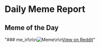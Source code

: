# Daily Meme Report

## Meme of the Day
"### me_irl\n\n![Meme](https://i.redd.it/jlxqag71bs3e1.png)\n\n[View on Reddit](https://redd.it/1h2fjyf)"

